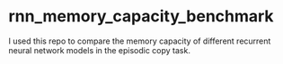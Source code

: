 # rnn_memory_capacity_benchmark
I used this repo to compare the memory capacity of different recurrent neural network models in the episodic copy task.
